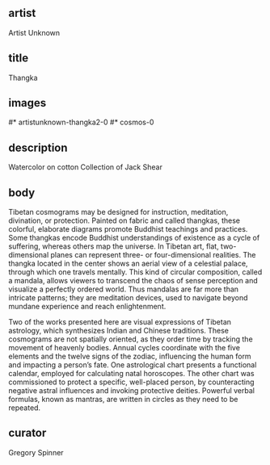 ## artist
Artist Unknown 

## title
Thangka

## images
#* artistunknown-thangka2-0
#* cosmos-0

## description
Watercolor on cotton 
Collection of Jack Shear 

## body
Tibetan cosmograms may be designed for instruction, meditation, divination, or protection. Painted on fabric and called thangkas, these colorful, elaborate diagrams promote Buddhist teachings and practices. Some thangkas encode Buddhist understandings of existence as a cycle of suffering, whereas others map the universe. In Tibetan art, flat, two-dimensional planes can represent three- or four-dimensional realities. The thangka located in the center shows an aerial view of a celestial palace, through which one travels mentally. This kind of circular composition, called a mandala, allows viewers to transcend the chaos of sense perception and visualize a perfectly ordered world. Thus mandalas are far more than intricate patterns; they are meditation devices, used to navigate beyond mundane experience and reach enlightenment. 

Two of the works presented here are visual expressions of Tibetan astrology, which synthesizes Indian and Chinese traditions. These cosmograms are not spatially oriented, as they order time by tracking the movement of heavenly bodies. Annual cycles coordinate with the five elements and the twelve signs of the zodiac, influencing the human form and impacting a person’s fate. One astrological chart presents a functional calendar, employed for calculating natal horoscopes. The other chart was commissioned to protect a specific, well-placed person, by counteracting negative astral influences and invoking protective deities. Powerful verbal formulas, known as mantras, are written in circles as they need to be repeated. 

## curator
Gregory Spinner